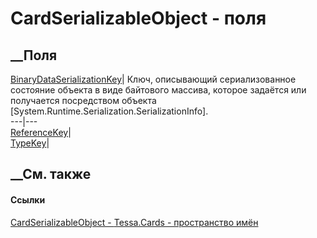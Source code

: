 # CardSerializableObject - поля
##  __Поля
[BinaryDataSerializationKey](F_Tessa_Cards_CardSerializableObject_BinaryDataSerializationKey.htm)|
Ключ, описывающий сериализованное состояние объекта в виде байтового массива,
которое задаётся или получается посредством объекта
[System.Runtime.Serialization.SerializationInfo].  
---|---  
[ReferenceKey](F_Tessa_Cards_CardSerializableObject_ReferenceKey.htm)|  
[TypeKey](F_Tessa_Cards_CardSerializableObject_TypeKey.htm)|  
## __См. также
#### Ссылки
[CardSerializableObject - ](T_Tessa_Cards_CardSerializableObject.htm)
[Tessa.Cards - пространство имён](N_Tessa_Cards.htm)
